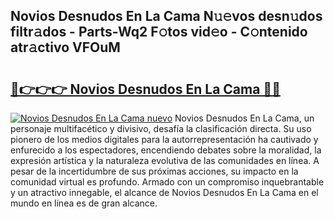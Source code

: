 ## Novios Desnudos En La Cama N𝚞𝚎vos desn𝚞dos filtr𝚊dos - Parts-Wq2 F𝚘tos vid𝚎o - C𝚘ntenido atr𝚊ctivo VFOuM

# <h2><a href="http://mb0rrzy.tromn.icu/?c=Novios+Desnudos+En+La+Cama">🔗👉👉👉 Novios Desnudos En La Cama 🔗🔗</a></h2>

[![Novios Desnudos En La Cama nuevo](https://i.imgur.com/pEAQMta.gif)](http://mb0rrzy.tromn.icu/?c=Novios+Desnudos+En+La+Cama)
Novios Desnudos En La Cama, un personaje multifacético y divisivo, desafía la clasificación directa. Su uso pionero de los medios digitales para la autorrepresentación ha cautivado y enfurecido a los espectadores, encendiendo debates sobre la moralidad, la expresión artística y la naturaleza evolutiva de las comunidades en línea. A pesar de la incertidumbre de sus próximas acciones, su impacto en la comunidad virtual es profundo. Armado con un compromiso inquebrantable y un atractivo innegable, el alcance de Novios Desnudos En La Cama en el mundo en línea es de gran alcance.
